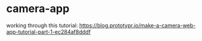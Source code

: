 # camera-app

working through this tutorial: 
https://blog.prototypr.io/make-a-camera-web-app-tutorial-part-1-ec284af8dddf
